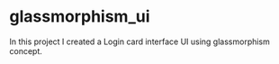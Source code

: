 # glassmorphism_ui
In this project I created a Login card interface UI using glassmorphism concept.
